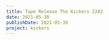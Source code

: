 ```yaml
---
title: Tape Release The Kickers 2282
date: 2021-05-30
publishDate: 2021-05-30
project: kickers
---
```

